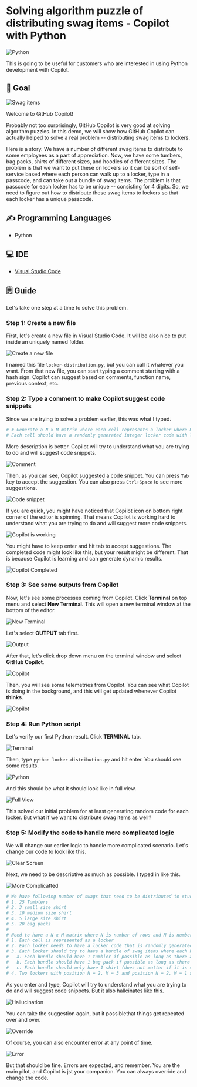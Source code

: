 # Solving algorithm puzzle of distributing swag items - Copilot with Python

![Python](./images/python-locker-cover.jpg)

This is going to be useful for customers who are interested in using Python development with Copilot.

## 🎯 Goal

![Swag items](./images/lockers.jpg)

Welcome to GitHub Copilot!

Probably not too surprisingly, GitHub Copilot is very good at solving algorithm puzzles. In this demo, we will show how GitHub Copilot can actually helped to solve a real problem -- distributing swag items to lockers.

Here is a story. We have a number of different swag items to distribute to some employees as a part of appreciation. Now, we have some tumbers, bag packs, shirts of different sizes, and hoodies of different sizes. The problem is that we want to put these on lockers so it can be sort of self-service based where each person can walk up to a locker, type in a passcode, and can take out a bundle of swag items. The problem is that passcode for each locker has to be unique -- consisting for 4 digits. So, we need to figure out how to distribute these swag items to lockers so that each locker has a unique passcode.

## ✍️ Programming Languages

- Python

## 💻 IDE

- [Visual Studio Code](https://code.visualstudio.com/download)

## 🗒️ Guide

Let's take one step at a time to solve this problem.

### Step 1: Create a new file

First, let's create a new file in Visual Studio Code. It will be also nice to put inside an uniquely named folder.

![Create a new file](./images/1_NewFile.jpg)

I named this file `locker-distribution.py`, but you can call it whatever you want. From that new file, you can start typing a comment starting with a hash sign. Copilot can suggest based on comments, function  name, previous context, etc.

### Step 2: Type a comment to make Copilot suggest code snippets

Since we are trying to solve a problem earlier, this was what I typed.

```python
# # Generate a N x M matrix where each cell represents a locker where N is a number of rows and M is number of columns.
# Each cell should have a randomly generated integer locker code with length 4.
```

More description is better. Copilot will try to understand what you are trying to do and will suggest code snippets.

![Comment](./images/2_TypeComment.jpg)

Then, as you can see, Copilot suggested a code snippet. You can press `Tab` key to accept the suggestion. You can also press `Ctrl+Space` to see more suggestions.

![Code snippet](./images/3_CopilotSuggestion.jpg)

If you are quick, you might have noticed that Copilot icon on bottom right corner of the editor is spinning. That means Copilot is working hard to understand what you are trying to do and will suggest more code snippets.

![Copilot is working](./images/4_CopilotSpin.jpg)

You might have to keep enter and hit tab to accept suggestions. The completed code might look like this, but your result might be different. That is because Copilot is learning and can generate dynamic results.

![Copilot Completed](./images/5_CopilotCompletion.jpg)

### Step 3: See some outputs from Copilot

Now, let's see some processes coming from Copilot. Click **Terminal** on top menu and select **New Terminal**. This will open a new terminal window at the bottom of the editor.

![New Terminal](./images/6_NewTerminal.jpg)

Let's select **OUTPUT** tab first.

![Output](./images/7_Output.jpg)

After that, let's click drop down menu on the terminal window and select **GitHub Copilot**.

![Copilot](./images/8_ChangeCopilot.jpg)

Then, you will see some telemetries from Copilot. You can see what Copilot is doing in the background, and this will get updated whenever Copilot **thinks**.

![Copilot](./images/9_OutputTelemetry.jpg)

### Step 4: Run Python script

Let's verify our first Python result. Click **TERMINAL** tab.

![Terminal](./images/10_Terminal.jpg)

Then, type `python locker-distribution.py` and hit enter. You should see some results.

![Python](./images/11_RunPython.jpg)

And this should be what it should look like in full view.

![Full View](./images/12_ResultFull.jpg)

This solved our initial problem for at least generating random code for each locker. But what if we want to distribute swag items as well?

### Step 5: Modify the code to handle more complicated logic

We will change our earlier logic to handle more complicated scenario. Let's change our code to look like this.

![Clear Screen](./images/13_ClearScreen.jpg)

Next, we need to be descriptive as much as possible. I typed in like this.

![More Complicatted](./images/14_MoreComplicated.jpg)

```python
# We have following number of swags that need to be distributed to students:
# 1. 25 Tumblers
# 2. 3 small size shirt
# 3. 10 medium size shirt
# 4. 5 large size shirt
# 5. 20 bag packs
# 
# Need to have a N x M matrix where N is number of rows and M is number of columns. In each cell, the following needs to be satisfied:
# 1. Each cell is represented as a locker
# 2. Each locker needs to have a locker code that is randomly generated integers and has length 4
# 3. Each locker should try to have a bundle of swag items where each bundle should satisfy the following:
#   a. Each bundle should have 1 tumbler if possible as long as there are tumblers available
#   b. Each bundle should have 1 bag pack if possible as long as there are bag packs available
#   c. Each bundle should only have 1 shirt (does not matter if it is small, medium, or large) as long as there are available
# 4. Two lockers with position N = 2, M = 3 and position N = 2, M = 1 should be empty
```

As you enter and type, Copilot will try to understand what you are trying to do and will suggest code snippets. But it also hallcinates like this.

![Hallucination](./images/15_Hallucination.jpg)

You can take the suggestion again, but it possiblethat things get repeated over and over.

![Override](./images/16_Override.jpg)

Of course, you can also encounter error at any point of time. 

![Error](./images/17_PossibleError.jpg)

But that should be fine. Errors are expected, and remember. You are the main pilot, and Copilot is jst your companion. You can always override and change the code.


